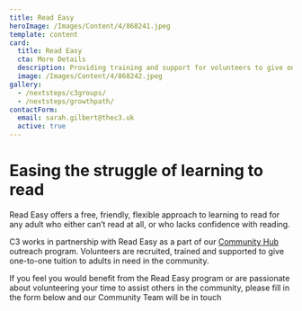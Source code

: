 ```yaml
---
title: Read Easy
heroImage: /Images/Content/4/868241.jpeg
template: content
card:
  title: Read Easy
  cta: More Details
  description: Providing training and support for volunteers to give one-to-one tuition to adults who struggle with reading
  image: /Images/Content/4/868242.jpeg
gallery:
  - /nextsteps/c3groups/
  - /nextsteps/growthpath/
contactForm:
  email: sarah.gilbert@thec3.uk
  active: true
---
```


# Easing the struggle of learning to read

Read Easy offers a free, friendly, flexible approach to learning to read for any adult who either can’t read at all, or who lacks confidence with reading.

C3 works in partnership with Read Easy as a part of our [Community Hub](/outreach/lookcambridge/communityhub/) outreach program. Volunteers are recruited, trained and supported to give one-to-one tuition to adults in need in the community.

If you feel you would benefit from the Read Easy program or are passionate about volunteering your time to assist others in the community, please fill in the form below and our Community Team will be in touch
